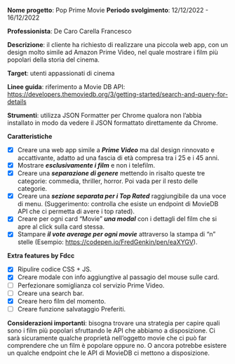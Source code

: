 **Nome progetto**: Pop Prime Movie
**Periodo svolgimento**: 12/12/2022 - 16/12/2022

**Professionista**: De Caro Carella Francesco

**Descrizione**: il cliente ha richiesto di realizzare una piccola web app, con un design molto simile ad Amazon Prime Video, nel quale mostrare i film più popolari della storia del cinema.

**Target**: utenti appassionati di cinema

**Linee guida**: riferimento a Movie DB API: https://developers.themoviedb.org/3/getting-started/search-and-query-for-details

**Strumenti**: utilizza JSON Formatter per Chrome qualora non l’abbia installato in modo da vedere il JSON formattato direttamente da Chrome.

**Caratteristiche**
- [x] Creare una web app simile a **_Prime Video_** ma dal design rinnovato e accattivante, adatto ad una fascia di età compresa tra i 25 e i 45 anni.
- [x] Mostrare **_esclusivamente i film_** e non i telefilm.
- [x] Creare una **_separazione di genere_** mettendo in risalto queste tre categorie: commedia, thriller, horror. Poi vada per il resto delle categorie.
- [x] Creare una **_sezione separata per i Top Rated_** raggiungibile da una voce di menu. (Suggerimento: controlla che esiste un endpoint di MovieDB API che ci permetta di avere i top rated).
- [x] Creare per ogni card “Movie” **_una modal_** con i dettagli del film che si apre al click sulla card stessa.
- [x] Stampare **_il vote average per ogni movie_** attraverso la stampa di “n” stelle (Esempio: https://codepen.io/FredGenkin/pen/eaXYGV).

**Extra features by Fdcc**
- [x] Ripulire codice CSS + JS.
- [x] Creare modale con info aggiungtive al passagio del mouse sulle card.
- [ ] Perfezionare somiglianza col servizio Prime Video.
- [ ] Creare una search bar.
- [x] Creare hero film del momento.
- [ ] Creare funzione salvataggio Preferiti.

**Considerazioni importanti**: bisogna trovare una strategia per capire quali sono i film più popolari sfruttando le API che abbiamo a disposizione. Ci sarà sicuramente qualche proprietà nell’oggetto movie che ci può far comprendere che un film è popolare oppure no. O ancora potrebbe esistere un qualche endpoint che le API di MovieDB ci mettono a disposizione.